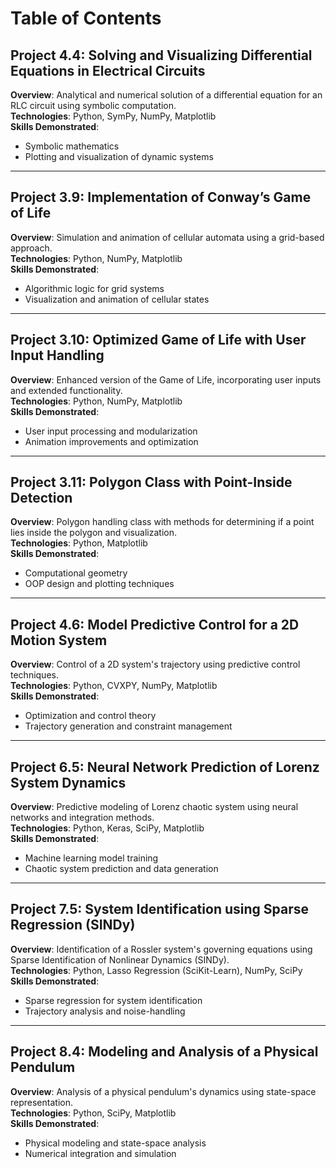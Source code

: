 # Table of Contents

## Project 4.4: Solving and Visualizing Differential Equations in Electrical Circuits
**Overview**: Analytical and numerical solution of a differential equation for an RLC circuit using symbolic computation.  
**Technologies**: Python, SymPy, NumPy, Matplotlib  
**Skills Demonstrated**:
- Symbolic mathematics
- Plotting and visualization of dynamic systems

---

## Project 3.9: Implementation of Conway’s Game of Life
**Overview**: Simulation and animation of cellular automata using a grid-based approach.  
**Technologies**: Python, NumPy, Matplotlib  
**Skills Demonstrated**:
- Algorithmic logic for grid systems
- Visualization and animation of cellular states

---

## Project 3.10: Optimized Game of Life with User Input Handling
**Overview**: Enhanced version of the Game of Life, incorporating user inputs and extended functionality.  
**Technologies**: Python, NumPy, Matplotlib  
**Skills Demonstrated**:
- User input processing and modularization
- Animation improvements and optimization

---

## Project 3.11: Polygon Class with Point-Inside Detection
**Overview**: Polygon handling class with methods for determining if a point lies inside the polygon and visualization.  
**Technologies**: Python, Matplotlib  
**Skills Demonstrated**:
- Computational geometry
- OOP design and plotting techniques

---

## Project 4.6: Model Predictive Control for a 2D Motion System
**Overview**: Control of a 2D system's trajectory using predictive control techniques.  
**Technologies**: Python, CVXPY, NumPy, Matplotlib  
**Skills Demonstrated**:
- Optimization and control theory
- Trajectory generation and constraint management

---

## Project 6.5: Neural Network Prediction of Lorenz System Dynamics
**Overview**: Predictive modeling of Lorenz chaotic system using neural networks and integration methods.  
**Technologies**: Python, Keras, SciPy, Matplotlib  
**Skills Demonstrated**:
- Machine learning model training
- Chaotic system prediction and data generation

---

## Project 7.5: System Identification using Sparse Regression (SINDy)
**Overview**: Identification of a Rossler system's governing equations using Sparse Identification of Nonlinear Dynamics (SINDy).  
**Technologies**: Python, Lasso Regression (SciKit-Learn), NumPy, SciPy  
**Skills Demonstrated**:
- Sparse regression for system identification
- Trajectory analysis and noise-handling

---

## Project 8.4: Modeling and Analysis of a Physical Pendulum
**Overview**: Analysis of a physical pendulum's dynamics using state-space representation.  
**Technologies**: Python, SciPy, Matplotlib  
**Skills Demonstrated**:
- Physical modeling and state-space analysis
- Numerical integration and simulation
